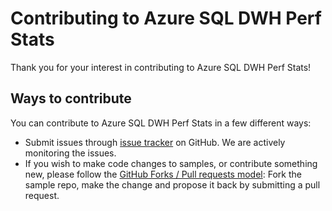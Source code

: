 # Contributing to Azure SQL DWH Perf Stats

Thank you for your interest in contributing to Azure SQL DWH Perf Stats!

## Ways to contribute

You can contribute to Azure SQL DWH Perf Stats in a few different ways:

- Submit issues through [issue tracker](https://github.com/andrealibero/Azure_SQL_DWH_Perf_Stats/issues) on GitHub. We are actively monitoring the issues.
- If you wish to make code changes to samples, or contribute something new, please follow the [GitHub Forks / Pull requests model](https://help.github.com/articles/fork-a-repo/): Fork the sample repo, make the change and propose it back by submitting a pull request.
